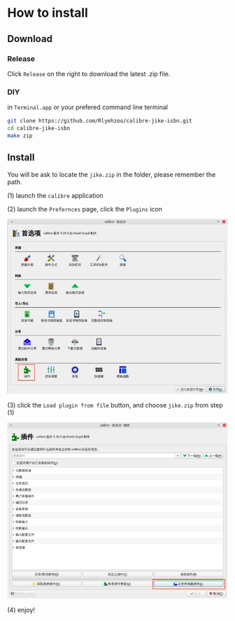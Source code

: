 # How to install

## Download

### Release
Click `Release` on the right to download the latest .zip file.

### DIY
in `Terminal.app` or your prefered command line terminal

```bash
git clone https://github.com/Rlyehzoo/calibre-jike-isbn.git
cd calibre-jike-isbn
make zip
```
## Install

You will be ask to locate the `jike.zip` in the folder, please remember the path.

(1) launch the `calibre` application

(2) launch the `Prefernces` page, click the `Plugins` icon

<img src="https://github.com/Rlyehzoo/calibre-jike-isbn/blob/master/fig/2.jpg" >

(3) click the `Load plugin from file` button, and choose `jike.zip` from step (1)

<img src="https://github.com/Rlyehzoo/calibre-jike-isbn/blob/master/fig/3.jpg" >

(4) enjoy!
